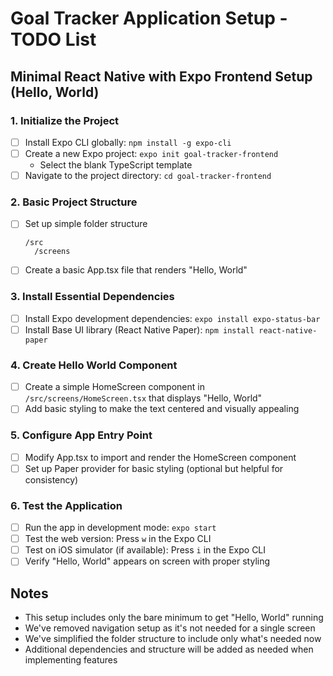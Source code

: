 # Goal Tracker Application Setup - TODO List

## Minimal React Native with Expo Frontend Setup (Hello, World)

### 1. Initialize the Project
- [ ] Install Expo CLI globally: `npm install -g expo-cli`
- [ ] Create a new Expo project: `expo init goal-tracker-frontend`
  - Select the blank TypeScript template
- [ ] Navigate to the project directory: `cd goal-tracker-frontend`

### 2. Basic Project Structure
- [ ] Set up simple folder structure
  ```
  /src
    /screens
  ```
- [ ] Create a basic App.tsx file that renders "Hello, World"

### 3. Install Essential Dependencies
- [ ] Install Expo development dependencies: `expo install expo-status-bar`
- [ ] Install Base UI library (React Native Paper): `npm install react-native-paper`

### 4. Create Hello World Component
- [ ] Create a simple HomeScreen component in `/src/screens/HomeScreen.tsx` that displays "Hello, World"
- [ ] Add basic styling to make the text centered and visually appealing

### 5. Configure App Entry Point
- [ ] Modify App.tsx to import and render the HomeScreen component
- [ ] Set up Paper provider for basic styling (optional but helpful for consistency)

### 6. Test the Application
- [ ] Run the app in development mode: `expo start`
- [ ] Test the web version: Press `w` in the Expo CLI
- [ ] Test on iOS simulator (if available): Press `i` in the Expo CLI
- [ ] Verify "Hello, World" appears on screen with proper styling

## Notes
- This setup includes only the bare minimum to get "Hello, World" running
- We've removed navigation setup as it's not needed for a single screen
- We've simplified the folder structure to include only what's needed now
- Additional dependencies and structure will be added as needed when implementing features
